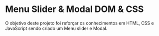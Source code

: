 ﻿# Menu Slider & Modal  DOM & CSS
 
 O objetivo deste projeto foi reforçar os conhecimentos em HTML, CSS e JavaScript sendo criado um Menu slider e Modal.
